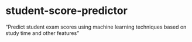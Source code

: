 # student-score-predictor
“Predict student exam scores using machine learning techniques based on study time and other features”
